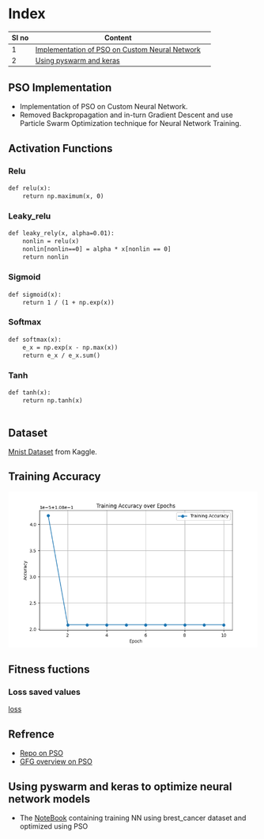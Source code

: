 # Index
|Sl no|Content||
|---|---|---|
|1|[Implementation of PSO on Custom Neural Network](#pso-implementation)||
|2|[Using pyswarm and keras](#using-pyswarm-and-keras-to-optimize-neural-network-models)||

## PSO Implementation
- Implementation of PSO on Custom Neural Network.
- Removed Backpropagation and in-turn Gradient Descent and use Particle Swarm Optimization technique for Neural Network Training.



## Activation Functions

### Relu
```
def relu(x):
    return np.maximum(x, 0)
```

### Leaky_relu
```
def leaky_rely(x, alpha=0.01):
    nonlin = relu(x)
    nonlin[nonlin==0] = alpha * x[nonlin == 0]
    return nonlin
```

### Sigmoid
```
def sigmoid(x):
    return 1 / (1 + np.exp(x))
```

### Softmax
```
def softmax(x):
    e_x = np.exp(x - np.max(x))
    return e_x / e_x.sum()
```

### Tanh
```
def tanh(x):
    return np.tanh(x)


```
## Dataset
[Mnist Dataset](https://www.kaggle.com/datasets/hojjatk/mnist-dataset) from Kaggle.


## Training Accuracy
![Training Accuracy](img\pso\Figure_2.png)

## Fitness fuctions

### Loss saved values
[loss](https://github.com/iamrajharshit/OnPSO/blob/main/fitness_values.csv) 
## Refrence 
- [Repo on PSO](https://github.com/piyush2896/PSO-for-Neural-Nets)
- [GFG overview on PSO](https://www.geeksforgeeks.org/particle-swarm-optimization-pso-an-overview/)


## Using pyswarm and keras to optimize neural network models
- The [NoteBook]() containing training NN using brest_cancer dataset and optimized using PSO